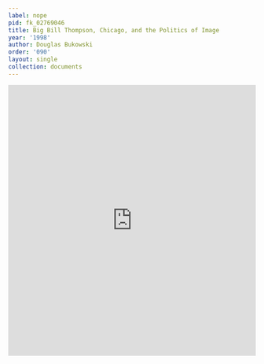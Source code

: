 ```yaml
---
label: nope
pid: fk_02769046
title: Big Bill Thompson, Chicago, and the Politics of Image
year: '1998'
author: Douglas Bukowski
order: '090'
layout: single
collection: documents
---
```

<iframe src="https://northwestern.app.box.com/embed/s/1ua5dyz0rrrra33e5key6f4qno4mpgw3?sortColumn=date&view=list" width="100%" height="550" frameborder="0" allowfullscreen webkitallowfullscreen msallowfullscreen></iframe>
